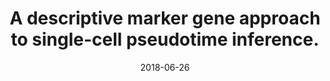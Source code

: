 ---
authors: <b>Campbell, Kieran R</b>; Yau, Christopher
date: '2018-06-26'
journal: Bioinformatics (Oxford, England)
paper_url: https://doi.org/10.1093/bioinformatics/bty498
title: A descriptive marker gene approach to single-cell pseudotime inference.
---